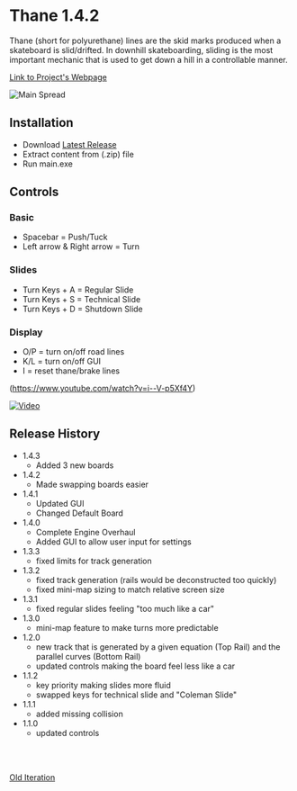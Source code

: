 # Thane 1.4.2                     
Thane (short for polyurethane) lines are the skid marks produced when a skateboard is slid/drifted. In downhill skateboarding, sliding is the most important mechanic that is used to get down a hill in a controllable manner.

[Link to Project's Webpage](https://www.williamlewww.com/mustard/)

![Main Spread](https://static1.squarespace.com/static/59da778fb078691435813db5/t/59ed44046f4ca3b804f93ba7/1508721675409/placeholder.png?format=2500w)


## Installation
- Download [Latest Release](https://github.com/WilliamLewww/Thane/releases)
- Extract content from (.zip) file
- Run main.exe

## Controls
### Basic
- Spacebar = Push/Tuck
- Left arrow & Right arrow = Turn

### Slides
- Turn Keys + A = Regular Slide
- Turn Keys + S = Technical Slide
- Turn Keys + D = Shutdown Slide

### Display
- O/P = turn on/off road lines
- K/L = turn on/off GUI
- I = reset thane/brake lines

(https://www.youtube.com/watch?v=i--V-p5Xf4Y)

[![Video](https://img.youtube.com/vi/i--V-p5Xf4Y/0.jpg)](https://www.youtube.com/watch?v=i--V-p5Xf4Y)

## Release History
- 1.4.3
  - Added 3 new boards
- 1.4.2
  - Made swapping boards easier
- 1.4.1
  - Updated GUI
  - Changed Default Board
- 1.4.0
  - Complete Engine Overhaul
  - Added GUI to allow user input for settings
- 1.3.3
  - fixed limits for track generation
- 1.3.2
  - fixed track generation (rails would be deconstructed too quickly)
  - fixed mini-map sizing to match relative screen size
- 1.3.1
  - fixed regular slides feeling "too much like a car"
- 1.3.0
  - mini-map feature to make turns more predictable
- 1.2.0
  - new track that is generated by a given equation (Top Rail) and the parallel curves (Bottom Rail)
  - updated controls making the board feel less like a car
- 1.1.2
  - key priority making slides more fluid
  - swapped keys for technical slide and "Coleman Slide"
- 1.1.1
  - added missing collision
- 1.1.0
  - updated controls
  
<br><br>

[Old Iteration](https://github.com/WilliamLewww/Hotdog)
